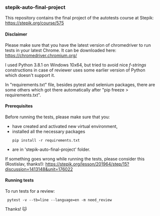 ### stepik-auto-final-project

This repository contains the final project of the autotests course at Stepik:
https://stepik.org/course/575

#### Disclaimer

Please make sure that you have the latest version of chromedriver to run tests in your latest Chrome. 
It can be downloaded here: https://chromedriver.chromium.org/

I used Python 3.8.1 on Windows 10x64, but tried to avoid nice *f-strings* constructions in case of reviewer uses some earlier version of Python which doesn't support it.

In "requirements.txt" file, besides pytest and selenium packages, there are some others which got there automatically after "pip freeze > requirements.txt".

#### Prerequisites

Before running the tests, please make sure that you:
- have created and activated new virtual environment, 
- installed all the necessary packages 
    ```
    pip install -r requirements.txt
    ```
- are in 'stepik-auto-final-project' folder.

If something goes wrong while running the tests, please consider this (Rostislav, thanks!):
https://stepik.org/lesson/201964/step/15?discussion=1413148&unit=176022

#### Running tests

To run tests for a review:
```
 pytest -v --tb=line --language=en -m need_review
```

Thanks! :cat:
